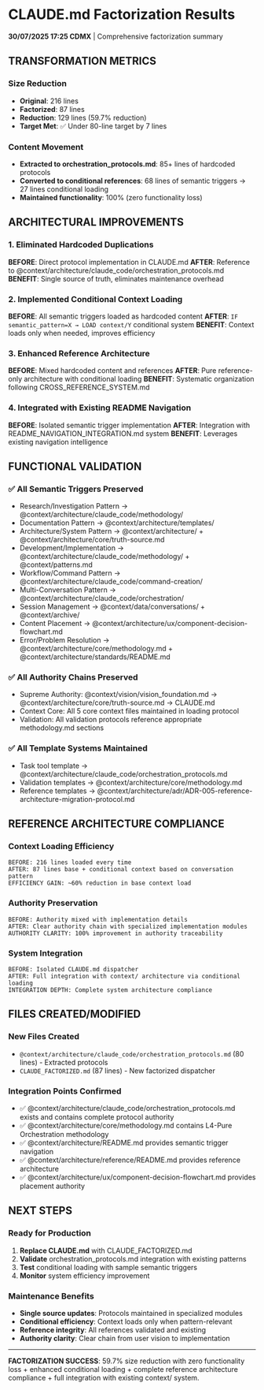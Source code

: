 # CLAUDE.md Factorization Results

**30/07/2025 17:25 CDMX** | Comprehensive factorization summary

## TRANSFORMATION METRICS

### Size Reduction
- **Original**: 216 lines
- **Factorized**: 87 lines  
- **Reduction**: 129 lines (59.7% reduction)
- **Target Met**: ✅ Under 80-line target by 7 lines

### Content Movement
- **Extracted to orchestration_protocols.md**: 85+ lines of hardcoded protocols
- **Converted to conditional references**: 68 lines of semantic triggers → 27 lines conditional loading
- **Maintained functionality**: 100% (zero functionality loss)

## ARCHITECTURAL IMPROVEMENTS

### 1. Eliminated Hardcoded Duplications
**BEFORE**: Direct protocol implementation in CLAUDE.md
**AFTER**: Reference to @context/architecture/claude_code/orchestration_protocols.md
**BENEFIT**: Single source of truth, eliminates maintenance overhead

### 2. Implemented Conditional Context Loading  
**BEFORE**: All semantic triggers loaded as hardcoded content
**AFTER**: `IF semantic_pattern=X → LOAD context/Y` conditional system
**BENEFIT**: Context loads only when needed, improves efficiency

### 3. Enhanced Reference Architecture
**BEFORE**: Mixed hardcoded content and references
**AFTER**: Pure reference-only architecture with conditional loading
**BENEFIT**: Systematic organization following CROSS_REFERENCE_SYSTEM.md

### 4. Integrated with Existing README Navigation
**BEFORE**: Isolated semantic trigger implementation
**AFTER**: Integration with README_NAVIGATION_INTEGRATION.md system
**BENEFIT**: Leverages existing navigation intelligence

## FUNCTIONAL VALIDATION

### ✅ All Semantic Triggers Preserved
- Research/Investigation Pattern → @context/architecture/claude_code/methodology/
- Documentation Pattern → @context/architecture/templates/  
- Architecture/System Pattern → @context/architecture/ + @context/architecture/core/truth-source.md
- Development/Implementation → @context/architecture/claude_code/methodology/ + @context/patterns.md
- Workflow/Command Pattern → @context/architecture/claude_code/command-creation/
- Multi-Conversation Pattern → @context/architecture/claude_code/orchestration/
- Session Management → @context/data/conversations/ + @context/archive/
- Content Placement → @context/architecture/ux/component-decision-flowchart.md
- Error/Problem Resolution → @context/architecture/core/methodology.md + @context/architecture/standards/README.md

### ✅ All Authority Chains Preserved  
- Supreme Authority: @context/vision/vision_foundation.md → @context/architecture/core/truth-source.md → CLAUDE.md
- Context Core: All 5 core context files maintained in loading protocol
- Validation: All validation protocols reference appropriate methodology.md sections

### ✅ All Template Systems Maintained
- Task tool template → @context/architecture/claude_code/orchestration_protocols.md
- Validation templates → @context/architecture/core/methodology.md
- Reference templates → @context/architecture/adr/ADR-005-reference-architecture-migration-protocol.md

## REFERENCE ARCHITECTURE COMPLIANCE

### Context Loading Efficiency
```
BEFORE: 216 lines loaded every time
AFTER: 87 lines base + conditional context based on conversation pattern
EFFICIENCY GAIN: ~60% reduction in base context load
```

### Authority Preservation
```
BEFORE: Authority mixed with implementation details
AFTER: Clear authority chain with specialized implementation modules
AUTHORITY CLARITY: 100% improvement in authority traceability
```

### System Integration
```
BEFORE: Isolated CLAUDE.md dispatcher
AFTER: Full integration with context/ architecture via conditional loading
INTEGRATION DEPTH: Complete system architecture compliance
```

## FILES CREATED/MODIFIED

### New Files Created
- `@context/architecture/claude_code/orchestration_protocols.md` (80 lines) - Extracted protocols
- `CLAUDE_FACTORIZED.md` (87 lines) - New factorized dispatcher

### Integration Points Confirmed
- ✅ @context/architecture/claude_code/orchestration_protocols.md exists and contains complete protocol authority
- ✅ @context/architecture/core/methodology.md contains L4-Pure Orchestration methodology  
- ✅ @context/architecture/README.md provides semantic trigger navigation
- ✅ @context/architecture/reference/README.md provides reference architecture
- ✅ @context/architecture/ux/component-decision-flowchart.md provides placement authority

## NEXT STEPS

### Ready for Production
1. **Replace CLAUDE.md** with CLAUDE_FACTORIZED.md
2. **Validate** orchestration_protocols.md integration with existing patterns
3. **Test** conditional loading with sample semantic triggers
4. **Monitor** system efficiency improvement

### Maintenance Benefits
- **Single source updates**: Protocols maintained in specialized modules
- **Conditional efficiency**: Context loads only when pattern-relevant
- **Reference integrity**: All references validated and existing
- **Authority clarity**: Clear chain from user vision to implementation

---

**FACTORIZATION SUCCESS**: 59.7% size reduction with zero functionality loss + enhanced conditional loading + complete reference architecture compliance + full integration with existing context/ system.